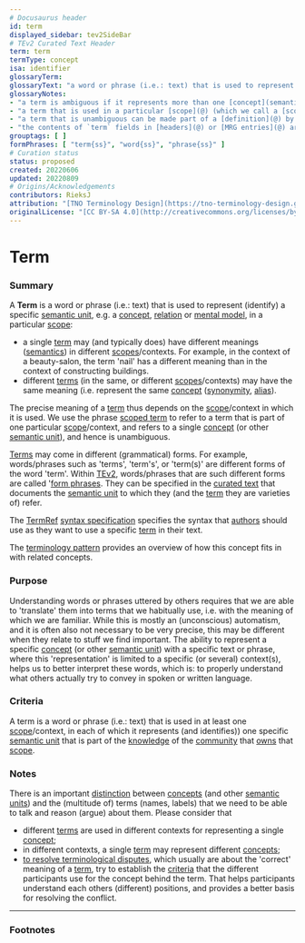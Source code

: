 ```yaml
---
# Docusaurus header
id: term
displayed_sidebar: tev2SideBar
# TEv2 Curated Text Header
term: term
termType: concept
isa: identifier
glossaryTerm:
glossaryText: "a word or phrase (i.e.: text) that is used to represent [concepts](semantic-unit@)."
glossaryNotes:
- "a term is ambiguous if it represents more than one [concept](semantic-unit@)."
- "a term that is used in a particular [scope](@) (which we call a [scoped term](@)) should not be ambiguous."
- "a term that is unambiguous can be made part of a [definition](@) by associating it with a [criterion](@) that people can use to determine what is, and what is not, an instance (or: example) of that term."
- "the contents of `term` fields in [headers](@) or [MRG entries](@) are expected to be [regularized texts](@)."
grouptags: [ ]
formPhrases: [ "term{ss}", "word{ss}", "phrase{ss}" ]
# Curation status
status: proposed
created: 20220606
updated: 20220809
# Origins/Acknowledgements
contributors: RieksJ
attribution: "[TNO Terminology Design](https://tno-terminology-design.github.io/tev2-specifications/docs)"
originalLicense: "[CC BY-SA 4.0](http://creativecommons.org/licenses/by-sa/4.0/?ref=chooser-v1)"
---
```


# Term

### Summary
A **Term** is a word or phrase (i.e.: text) that is used to represent (identify) a specific [semantic unit](@), e.g. a [concept](@), [relation](@) or [mental model](@), in a particular [scope](@):

- a single [term](@) may (and typically does) have different meanings ([semantics](@)) in different [scopes](@)/contexts. For example, in the context of a beauty-salon, the term 'nail' has a different meaning than in the context of constructing buildings.
- different [terms](@) (in the same, or different [scopes](@)/contexts) may have the same meaning (i.e. represent the same [concept](@) ([synonymity](https://en.wikipedia.org/wiki/Synonym), [alias](https://www.merriam-webster.com/dictionary/alias)).

The precise meaning of a [term](@) thus depends on the [scope](@)/context in which it is used. We use the phrase [scoped term](@) to refer to a term that is part of one particular [scope](@)/context, and refers to a single [concept](@) (or other [semantic unit](@)), and hence is unambiguous.

[Terms](@) may come in different (grammatical) forms. For example, words/phrases such as 'terms', 'term's', or 'term(s)' are different forms of the word 'term'. Within [TEv2](@), words/phrases that are such different forms are called '[form phrases](@). They can be specified in the [curated text](@) that documents the [semantic unit](@) to which they (and the [term](@) they are varieties of) refer.

The [TermRef](@) [syntax specification](/docs/specs/syntax/term-refs) specifies the syntax that [authors](@) should use as they want to use a specific [term](@) in their text.

The [terminology pattern](pattern:terminology@) provides an overview of how this concept fits in with related concepts.

### Purpose

Understanding words or phrases uttered by others requires that we are able to 'translate' them into terms that we habitually use, i.e. with the meaning of which we are familiar. While this is mostly an (unconscious) automatism, and it is often also not necessary to be very precise, this may be different when they relate to stuff we find important. The ability to represent a specific [concept](@) (or other [semantic unit](@)) with a specific text or phrase, where this 'representation' is limited to a specific (or several) context(s), helps us to better interpret these words, which is: to properly understand what others actually try to convey in spoken or written language.

### Criteria

A term is a word or phrase (i.e.: text) that is used in at least one [scope](@)/context, in each of which it represents (and identifies)) one specific [semantic unit](@) that is part of the [knowledge](@essif-lab) of the [community](@) that [owns](@essif-lab) that [scope](@).

### Notes

There is an important [distinction](https://simple.wikipedia.org/wiki/Concept) between [concepts](@) (and other [semantic units](@)) and the (multitude of) terms (names, labels) that we need to be able to talk and reason (argue) about them. Please consider that

* different [terms](@) are used in different contexts for representing a single [concept](@);
* in different contexts, a single [term](@) may represent different [concepts](@);
* [to resolve terminological disputes](http://resolver.tudelft.nl/uuid:964a90da-da81-4d38-9f45-84f3f5fa96b3), which usually are about the 'correct' meaning of a [term](@), try to establish the [criteria](@) that the different participants use for the concept behind the term. That helps participants understand each others (different) positions, and provides a better basis for resolving the conflict.

---
### Footnotes

[^1]: WikiPedia has a concise [explanation of concepts](https://en.wikipedia.org/wiki/Concept). We use the term 'concept' as a [mental representation](https://en.wikipedia.org/wiki/Mental_representation).

[^2]: For the difference between 'Concept' and 'Term', see https://simple.wikipedia.org/wiki/Concept.
